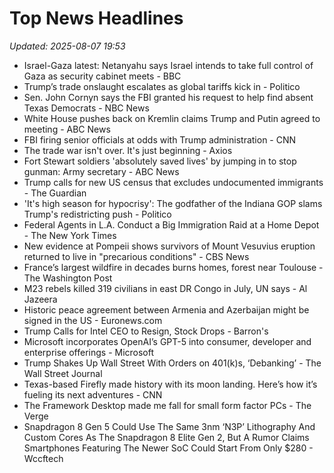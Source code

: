 # Top News Headlines

_Updated: 2025-08-07 19:53_

- Israel-Gaza latest: Netanyahu says Israel intends to take full control of Gaza as security cabinet meets - BBC
- Trump’s trade onslaught escalates as global tariffs kick in - Politico
- Sen. John Cornyn says the FBI granted his request to help find absent Texas Democrats - NBC News
- White House pushes back on Kremlin claims Trump and Putin agreed to meeting - ABC News
- FBI firing senior officials at odds with Trump administration - CNN
- The trade war isn't over. It's just beginning - Axios
- Fort Stewart soldiers 'absolutely saved lives' by jumping in to stop gunman: Army secretary - ABC News
- Trump calls for new US census that excludes undocumented immigrants - The Guardian
- 'It's high season for hypocrisy': The godfather of the Indiana GOP slams Trump's redistricting push - Politico
- Federal Agents in L.A. Conduct a Big Immigration Raid at a Home Depot - The New York Times
- New evidence at Pompeii shows survivors of Mount Vesuvius eruption returned to live in "precarious conditions" - CBS News
- France’s largest wildfire in decades burns homes, forest near Toulouse - The Washington Post
- M23 rebels killed 319 civilians in east DR Congo in July, UN says - Al Jazeera
- Historic peace agreement between Armenia and Azerbaijan might be signed in the US - Euronews.com
- Trump Calls for Intel CEO to Resign, Stock Drops - Barron's
- Microsoft incorporates OpenAI’s GPT-5 into consumer, developer and enterprise offerings - Microsoft
- Trump Shakes Up Wall Street With Orders on 401(k)s, ‘Debanking’ - The Wall Street Journal
- Texas-based Firefly made history with its moon landing. Here’s how it’s fueling its next adventures - CNN
- The Framework Desktop made me fall for small form factor PCs - The Verge
- Snapdragon 8 Gen 5 Could Use The Same 3nm ‘N3P’ Lithography And Custom Cores As The Snapdragon 8 Elite Gen 2, But A Rumor Claims Smartphones Featuring The Newer SoC Could Start From Only $280 - Wccftech